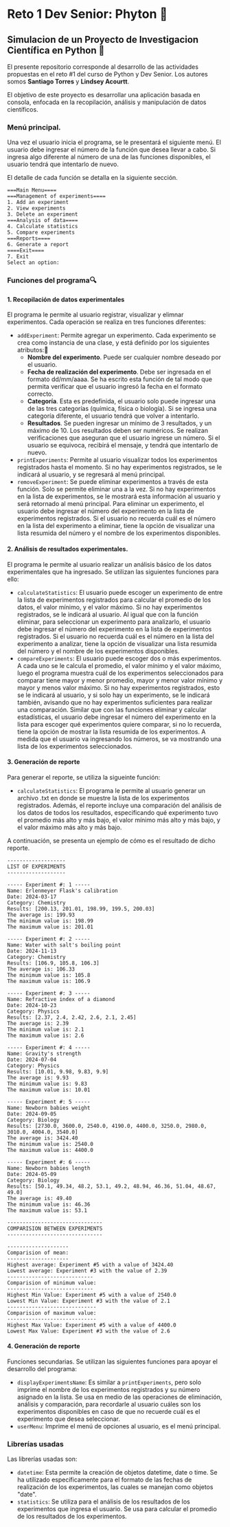 # Reto 1 Dev Senior: Phyton 🐍

## Simulacion de un Proyecto de Investigacion Científica en Python 🐍

El presente repositorio corresponde al desarrollo de las actividades propuestas en el reto #1 del curso de Python y Dev Senior. Los autores somos **Santiago Torres** y **Lindsey Acourtt**. 

El objetivo de este proyecto es desarrollar una aplicación basada en consola, enfocada en la recopilación, análisis y manipulación de datos científicos.

### Menú principal. 

Una vez el usuario inicia el programa, se le presentará el siguiente menú. El usuario debe ingresar el número de la función que desea llevar a cabo. Si ingresa algo diferente al número de una de las funciones disponibles, el usuario tendrá que intentarlo de nuevo. 

El detalle de cada función se detalla en la siguiente sección. 

```
===Main Menu====
===Management of experiments====
1. Add an experiment
2. View experiments
3. Delete an experiment
===Analysis of data====
4. Calculate statistics         
5. Compare experiments 
===Reports====
6. Generate a report
====Exit====
7. Exit
Select an option:
```


### Funciones del programa🔍

#### 1. Recopilación de datos experimentales

El programa le permite al usuario registrar, visualizar y elimnar experimentos. Cada operación se realiza en tres funciones diferentes:

* ```addExperiment```: Permite agregar un experimento. Cada experimento se crea como instancia de una clase, y está definido por los siguientes atributos:📅
    * **Nombre del experimento**. Puede ser cualquier nombre deseado por el usuario.
    * **Fecha de realización del experimento**. Debe ser ingresada en el formato dd/mm/aaaa. Se ha escrito esta función de tal modo que permita verificar que el usuario ingresó la fecha en el formato correcto.
    * **Categoría**. Esta es predefinida, el usuario solo puede ingresar una de las tres categorías (química, física o biología). Si se ingresa una categoría diferente, el usuario tendrá que volver a intentarlo.
    * **Resultados**. Se pueden ingresar un mínimo de 3 resultados, y un máximo de 10. Los resultados deben ser numéricos. Se realizan verificaciones que aseguran que el usuario ingrese un número. Si el usuario se equivoca, recibirá el mensaje, y tendrá que intentarlo de nuevo.
* ```printExperiments```: Permite al usuario visualizar todos los experimentos registrados hasta el momento. Si no hay experimentos registrados, se le indicará al usuario, y se regresará al menú principal. 
* ```removeExperiment```: Se puede eliminar experimentos a través de esta función. Solo se permite eliminar una a la vez. Si no hay experimentos en la lista de experimentos, se le mostrará esta información al usuario y será retornado al menú principal. Para eliminar un experimento, el usuario debe ingresar el número del experimento en la lista de experimentos registrados. Si el usuario no recuerda cuál es el número en la lista del experimento a eliminar, tiene la opción de visualizar una lista resumida del número y el nombre de los experimentos disponibles. 

#### 2. Análisis de resultados experimentales.

El programa le permite al usuario realizar un análisis básico de los datos experimentales que ha ingresado. Se utilizan las siguientes funciones para ello:

* ```calculateStatistics```: El usuario puede escoger un experimento de entre la lista de experimentos registrados para calcular el promedio de los datos, el valor mínimo, y el valor máximo. Si no hay experimentos registrados, se le indicará al usuario. Al igual que con la función eliminar, para seleccionar un experimento para analizarlo, el usuario debe ingresar el número del experimento en la lista de experimentos registrados. Si el usuario no recuerda cuál es el número en la lista del experimento a analizar, tiene la opción de visualizar una lista resumida del número y el nombre de los experimentos disponibles.
* ```compareExperiments```: El usuario puede escoger dos o más experimentos. A cada uno se le calcula el promedio, el valor mínimo y el valor máximo, luego el programa muestra cuál de los experimentos seleccionados para comparar tiene mayor y menor promedio, mayor y menor valor mínimo y mayor y menos valor máximo. Si no hay experimentos registrados, esto se le indicará al usuario, y si solo hay un experimento, se le indicará también, avisando que no hay experimentos suficientes para realizar una comparación. Similar que con las funciones eliminar y calcular estadísticas, el usuario debe ingresar el número del experimento en la lista para escoger qué experimentos quiere comparar, si no lo recuerda, tiene la opción de mostrar la lista resumida de los experimentos. A medida que el usuario va ingresando los números, se va mostrando una lista de los experimentos seleccionados. 

#### 3. Generación de reporte

Para generar el reporte, se utiliza la sigueinte función:  

* ```calculateStatistics```: El programa le permite al usuario generar un archivo .txt en donde se muestre la lista de los experimentos registrados. Además, el reporte incluye una comparación del análisis de los datos de todos los resultados, especificando qué experimento tuvo el promedio más alto y más bajo, el valor mínimo más alto y más bajo, y el valor máximo más alto y más bajo.

A continuación, se presenta un ejemplo de cómo es el resultado de dicho reporte. 

```
-------------------
LIST OF EXPERIMENTS
-------------------

----- Experiment #: 1 -----
Name: Erlenmeyer Flask's calibration
Date: 2024-03-17
Category: Chemistry
Results: [200.13, 201.01, 198.99, 199.5, 200.03]
The average is: 199.93
The minimum value is: 198.99
The maximum value is: 201.01

----- Experiment #: 2 -----
Name: Water with salt's boiling point
Date: 2024-11-13
Category: Chemistry
Results: [106.9, 105.8, 106.3]
The average is: 106.33
The minimum value is: 105.8
The maximum value is: 106.9

----- Experiment #: 3 -----
Name: Refractive index of a diamond
Date: 2024-10-23
Category: Physics
Results: [2.37, 2.4, 2.42, 2.6, 2.1, 2.45]
The average is: 2.39
The minimum value is: 2.1
The maximum value is: 2.6

----- Experiment #: 4 -----
Name: Gravity's strength
Date: 2024-07-04
Category: Physics
Results: [10.01, 9.98, 9.83, 9.9]
The average is: 9.93
The minimum value is: 9.83
The maximum value is: 10.01

----- Experiment #: 5 -----
Name: Newborn babies weight
Date: 2024-09-05
Category: Biology
Results: [2730.0, 3600.0, 2540.0, 4190.0, 4400.0, 3250.0, 2980.0, 3010.0, 4004.0, 3540.0]
The average is: 3424.40
The minimum value is: 2540.0
The maximum value is: 4400.0

----- Experiment #: 6 -----
Name: Newborn babies length
Date: 2024-05-09
Category: Biology
Results: [50.1, 49.34, 48.2, 53.1, 49.2, 48.94, 46.36, 51.04, 48.67, 49.0]
The average is: 49.40
The minimum value is: 46.36
The maximum value is: 53.1

-------------------------------
COMPARISION BETWEEN EXPERIMENTS
-------------------------------

--------------------
Comparision of mean:
--------------------
Highest average: Experiment #5 with a value of 3424.40
Lowest average: Experiment #3 with the value of 2.39
----------------------------
Comparision of minimum value:
----------------------------
Highest Min Value: Experiment #5 with a value of 2540.0
Lowest Min Value: Experiment #3 with the value of 2.1
-----------------------------
Comparision of maximum value:
-----------------------------
Highest Max Value: Experiment #5 with a value of 4400.0
Lowest Max Value: Experiment #3 with the value of 2.6
```

#### 4. Generación de reporte

Funciones secundarias. Se utilizan las siguientes funciones para apoyar el desarrollo del programa:

* ```displayExperimentsName```: Es similar a ```printExperiments```, pero solo imprime el nombre de los experimentos registrados y su número asignado en la lista. Se usa en medio de las operaciones de eliminación, análisis y comparación, para recordarle al usuario cuáles son los experimentos disponibles en caso de que no recuerde cuál es el experimento que desea seleccionar.
* ```userMenu```: Imprime el menú de opciones al usuario, es el menú principal.

### Librerías usadas

Las librerías usadas son:

* ```datetime```: Esta permite la creación de objetos datetime, date o time. Se ha utilizado específicamente para el formato de las fechas de realización de los experimentos, las cuales se manejan como objetos "date".
* ```statistics```: Se utiliza para el análisis de los resultados de los experimentos que ingresa el usuario. Se usa para calcular el promedio de los resultados de los experimentos.
